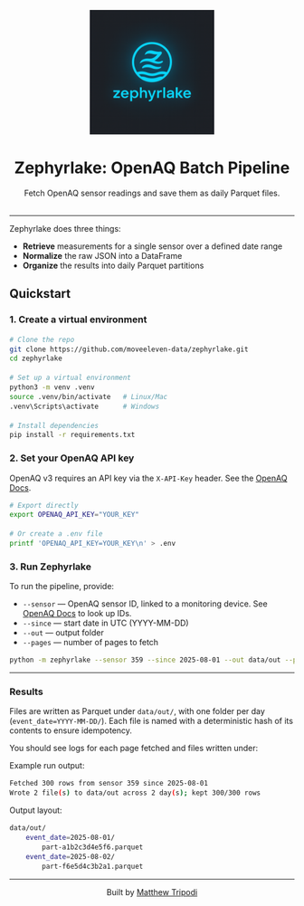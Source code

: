 <p align="center">
  <img src="assets/zephyr_logo.png" alt="Zephyrlake – OpenAQ batch pipeline logo" width="220"/>
</p>

<h1 align="center">Zephyrlake: OpenAQ Batch Pipeline</h1>

<p align="center">
  Fetch OpenAQ sensor readings and save them as daily Parquet files.
  <br/><br/>
</p>

---

Zephyrlake does three things:

- **Retrieve** measurements for a single sensor over a defined date range  
- **Normalize** the raw JSON into a DataFrame  
- **Organize** the results into daily Parquet partitions


## Quickstart

### 1. Create a virtual environment

```bash
# Clone the repo
git clone https://github.com/moveeleven-data/zephyrlake.git
cd zephyrlake

# Set up a virtual environment
python3 -m venv .venv
source .venv/bin/activate   # Linux/Mac
.venv\Scripts\activate      # Windows

# Install dependencies
pip install -r requirements.txt
```


### 2. Set your OpenAQ API key

OpenAQ v3 requires an API key via the `X-API-Key` header. See the [OpenAQ Docs](https://api.openaq.org/).

```bash
# Export directly
export OPENAQ_API_KEY="YOUR_KEY"

# Or create a .env file
printf 'OPENAQ_API_KEY=YOUR_KEY\n' > .env
```

### 3. Run Zephyrlake

To run the pipeline, provide:

- `--sensor` — OpenAQ sensor ID, linked to a monitoring device. See [OpenAQ Docs](https://api.openaq.org/) to look up IDs.  
- `--since` — start date in UTC (YYYY-MM-DD)  
- `--out` — output folder  
- `--pages` — number of pages to fetch  

```bash
python -m zephyrlake --sensor 359 --since 2025-08-01 --out data/out --pages 3
```

---

### Results

Files are written as Parquet under `data/out/`, with one folder per day (`event_date=YYYY-MM-DD/`).
Each file is named with a deterministic hash of its contents to ensure idempotency.

You should see logs for each page fetched and files written under:

Example run output:

```bash
Fetched 300 rows from sensor 359 since 2025-08-01
Wrote 2 file(s) to data/out across 2 day(s); kept 300/300 rows
```

Output layout:

```bash
data/out/
    event_date=2025-08-01/
        part-a1b2c3d4e5f6.parquet
    event_date=2025-08-02/
        part-f6e5d4c3b2a1.parquet
```

---

<p align="center">
  Built by <a href="https://github.com/moveeleven-data">Matthew Tripodi</a>
</p>